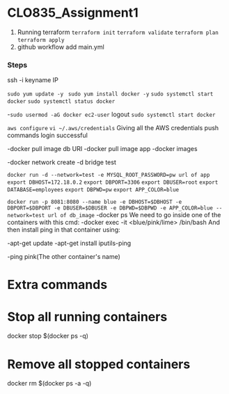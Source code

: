 # CLO835_Assignment1

1. Running terraform
   `terraform init`
   `terraform validate`
   `terraform plan`
   `terraform apply`
3. github workflow add main.yml
### Steps
 ssh -i keyname IP

`sudo yum update -y`
` sudo yum install docker -y`
`sudo systemctl start docker`
`sudo systemctl status docker`

-`sudo usermod -aG docker ec2-user`
logout
`sudo systemctl start docker`

`aws configure`
`vi ~/.aws/credentials`
Giving all the AWS credentials
push commands login successful

-docker pull image db URI
-docker pull image app
-docker images

-docker network create  -d bridge test 


`docker run -d --network=test -e MYSQL_ROOT_PASSWORD=pw url of app`
`export DBHOST=172.18.0.2`
`export DBPORT=3306`
`export DBUSER=root`
`export DATABASE=employees`
`export DBPWD=pw`
`export APP_COLOR=blue`

`docker run -p 8081:8080 --name blue -e DBHOST=$DBHOST -e DBPORT=$DBPORT -e DBUSER=$DBUSER -e DBPWD=$DBPWD -e APP_COLOR=blue --network=test url of db_image`
-docker ps
We need to go inside one of the containers with this cmd:
-docker exec -it <blue/pink/lime> /bin/bash
 And then install ping in that container using:

-apt-get update
-apt-get install iputils-ping

-ping pink(The other container's name) 


# Extra commands
# Stop all running containers
docker stop $(docker ps -q)

# Remove all stopped containers
docker rm $(docker ps -a -q)
